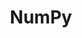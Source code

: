 ---
title: "NumPy"

info: "A fundamental package for scientific array computing with Python, supporting multi-dimensional arrays, matrices, with a collection of high-level mathematical functions to operate on these arrays"

image: "https://upload.wikimedia.org/wikipedia/commons/thumb/1/1a/NumPy_logo.svg/320px-NumPy_logo.svg.png"

status: "Active"

website: ["https://www.numpy.org/"]

get_it:
  - ["Authentic", "https://pypi.org/project/numpy/"]

description: |
  NumPy is a library for the Python programming language, adding support for large, multi-dimensional arrays and matrices, along with a large collection of high-level mathematical functions to operate on these arrays.
  
  > NumPy is the fundamental package for [scientific computing](/search/?category=scientific_computing) with Python. It contains among other things:
  > 
  > * a powerful N-dimensional array object
  > * sophisticated (broadcasting) functions
  > * tools for integrating C/C++ and Fortran code
  > * useful linear algebra, Fourier transform, and random number capabilities
  > 
  > Besides its obvious scientific uses, NumPy can also be used as an efficient multi-dimensional container of generic data. Arbitrary data-types can be defined. This allows NumPy to seamlessly and speedily integrate with a wide variety of databases. \- [Official website](https://www.numpy.org)
  
  [Mailing list](https://www.scipy.org/scipylib/mailing-lists.html#mailing-lists) I [FAQ](https://www.scipy.org/scipylib/faq.html#general-questions-about-numpy) I [Wiki](https://github.com/numpy/numpy/wiki) I [Documentation](https://docs.scipy.org/doc/) I [Stack Overflow](https://stackoverflow.com/questions/tagged/numpy)

developer: ["Travis Oliphant(original developer)", "Community"]

initial_release: "14 March 2006"

repository: ["https://github.com/numpy/numpy"]

written_in: ["Python", "C"]

platform:
  - dskp:
      - ["Linux", "o"]
      - ["Windows", "o"]
      - ["macOS", "o"]

categories: ["Scientific Computing", "Array Computing", "Framework"]

license: ["BSD-3"]

social:
  - name: "Wikipedia"
    url: "https://en.wikipedia.org/wiki/NumPy"
  - name: "GitHub"
    url: "https://github.com/numpy/numpy"

source:
  description: ["https://www.numpy.org", "https://en.wikipedia.org/w/index.php?title=NumPy&oldid=878310397"]
  developer: ["https://en.wikipedia.org/w/index.php?title=NumPy&oldid=878310397"]
  initial_release: ["https://pypi.org/project/numpy/#history", "https://en.wikipedia.org/w/index.php?title=NumPy&oldid=878310397"]
  written_in: ["https://en.wikipedia.org/w/index.php?title=NumPy&oldid=878310397", "https://github.com/numpy/numpy"]
  platform:
    - dskp: ["https://www.scipy.org/scipylib/download.html"]
  license: ["https://www.numpy.org/license.html", "https://github.com/numpy/numpy/blob/master/LICENSE.txt"]
  rating:
    - ["G2CROWD", "u", "https://www.g2crowd.com/products/numpy-download/reviews"]
  status: ["https://github.com/numpy/numpy/graphs/contributors"]

rating:
  - name: "G2CROWD"
    rate: [4.6, 5]
    num: 16

---